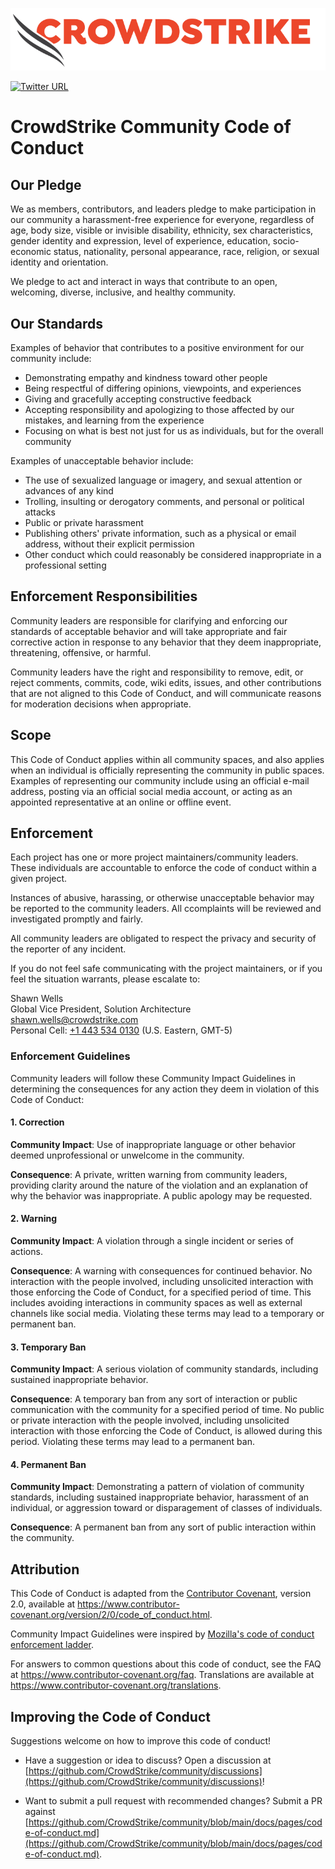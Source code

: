 ![CrowdStrike FalconPy](docs/cs-logo.png)

[![Twitter URL](https://img.shields.io/twitter/url?label=Follow%20%40CrowdStrike&style=social&url=https%3A%2F%2Ftwitter.com%2FCrowdStrike)](https://twitter.com/CrowdStrike)<br/>

# CrowdStrike Community Code of Conduct

## Our Pledge

We as members, contributors, and leaders pledge to make participation in our
community a harassment-free experience for everyone, regardless of age, body
size, visible or invisible disability, ethnicity, sex characteristics, gender
identity and expression, level of experience, education, socio-economic status,
nationality, personal appearance, race, religion, or sexual identity
and orientation.

We pledge to act and interact in ways that contribute to an open, welcoming,
diverse, inclusive, and healthy community.

## Our Standards

Examples of behavior that contributes to a positive environment for our
community include:

* Demonstrating empathy and kindness toward other people
* Being respectful of differing opinions, viewpoints, and experiences
* Giving and gracefully accepting constructive feedback
* Accepting responsibility and apologizing to those affected by our mistakes,
  and learning from the experience
* Focusing on what is best not just for us as individuals, but for the
  overall community

Examples of unacceptable behavior include:

* The use of sexualized language or imagery, and sexual attention or
  advances of any kind
* Trolling, insulting or derogatory comments, and personal or political attacks
* Public or private harassment
* Publishing others' private information, such as a physical or email
  address, without their explicit permission
* Other conduct which could reasonably be considered inappropriate in a
  professional setting

## Enforcement Responsibilities

Community leaders are responsible for clarifying and enforcing our standards of
acceptable behavior and will take appropriate and fair corrective action in
response to any behavior that they deem inappropriate, threatening, offensive,
or harmful.

Community leaders have the right and responsibility to remove, edit, or reject
comments, commits, code, wiki edits, issues, and other contributions that are
not aligned to this Code of Conduct, and will communicate reasons for moderation
decisions when appropriate.

## Scope

This Code of Conduct applies within all community spaces, and also applies when
an individual is officially representing the community in public spaces.
Examples of representing our community include using an official e-mail address,
posting via an official social media account, or acting as an appointed
representative at an online or offline event.

## Enforcement

Each project has one or more project maintainers/community leaders. These individuals are
accountable to enforce the code of conduct within a given project.

Instances of abusive, harassing, or otherwise unacceptable behavior may be
reported to the community leaders. All ccomplaints will be reviewed and
investigated promptly and fairly.

All community leaders are obligated to respect the privacy and security of the
reporter of any incident.

If you do not feel safe communicating with the project maintainers, or
if you feel the situation warrants, please escalate to:

Shawn Wells<br/>
Global Vice President, Solution Architecture<br/>
[shawn.wells@crowdstrike.com](shawn.wells@crowdstrike.com)<br/>
Personal Cell: [+1 443 534 0130](tel:+14435340130) (U.S. Eastern, GMT-5)

### Enforcement Guidelines

Community leaders will follow these Community Impact Guidelines in determining
the consequences for any action they deem in violation of this Code of Conduct:

#### 1. Correction

**Community Impact**: Use of inappropriate language or other behavior deemed
unprofessional or unwelcome in the community.

**Consequence**: A private, written warning from community leaders, providing
clarity around the nature of the violation and an explanation of why the
behavior was inappropriate. A public apology may be requested.

#### 2. Warning

**Community Impact**: A violation through a single incident or series
of actions.

**Consequence**: A warning with consequences for continued behavior. No
interaction with the people involved, including unsolicited interaction with
those enforcing the Code of Conduct, for a specified period of time. This
includes avoiding interactions in community spaces as well as external channels
like social media. Violating these terms may lead to a temporary or
permanent ban.

#### 3. Temporary Ban

**Community Impact**: A serious violation of community standards, including
sustained inappropriate behavior.

**Consequence**: A temporary ban from any sort of interaction or public
communication with the community for a specified period of time. No public or
private interaction with the people involved, including unsolicited interaction
with those enforcing the Code of Conduct, is allowed during this period.
Violating these terms may lead to a permanent ban.

#### 4. Permanent Ban

**Community Impact**: Demonstrating a pattern of violation of community
standards, including sustained inappropriate behavior,  harassment of an
individual, or aggression toward or disparagement of classes of individuals.

**Consequence**: A permanent ban from any sort of public interaction within
the community.

## Attribution

This Code of Conduct is adapted from the [Contributor Covenant][homepage],
version 2.0, available at
https://www.contributor-covenant.org/version/2/0/code_of_conduct.html.

Community Impact Guidelines were inspired by [Mozilla's code of conduct
enforcement ladder](https://github.com/mozilla/diversity).

[homepage]: https://www.contributor-covenant.org

For answers to common questions about this code of conduct, see the FAQ at
https://www.contributor-covenant.org/faq. Translations are available at
https://www.contributor-covenant.org/translations.

## Improving the Code of Conduct
Suggestions welcome on how to improve this code of conduct!

* Have a suggestion or idea to discuss? Open a discussion
at [https://github.com/CrowdStrike/community/discussions](https://github.com/CrowdStrike/community/discussions)!

* Want to submit a pull request with recommended changes? Submit a PR
against [https://github.com/CrowdStrike/community/blob/main/docs/pages/code-of-conduct.md](https://github.com/CrowdStrike/community/blob/main/docs/pages/code-of-conduct.md).